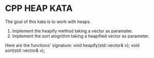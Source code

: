 # CPP HEAP KATA #

The goal of this kata is to work with heaps.
1. Implement the heapify method taking a vector as paramater.
2. Implement the sort alogrithm taking a heapified vector as parameter.

Here are the functions' signature:
void heapify(std::vector<int>& v);
void sort(std::vector<int>& v);
